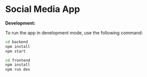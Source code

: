 # Social Media App

**Development:**

   To run the app in development mode, use the following command:

   ```bash
   cd backend
   npm install
   npm start
   ```

   ```bash
   cd frontend
   npm install
   npm run dev
   ```
